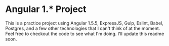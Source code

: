 # Angular 1.* Project
This is a practice project using Angular 1.5.5, ExpressJS, Gulp, Eslint, Babel, Postgres,
and a few other technologies that I can't think of at the moment. Feel free to checkout the
code to see what I'm doing. I'll update this readme soon.